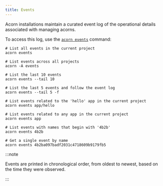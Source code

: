 ```yaml
---
title: Events
---
```


Acorn installations maintain a curated event log of the operational details associated with managing acorns.

To access this log, use the [`acorn events`](../100-reference/01-command-line/acorn_events.md) command:

```shell
# List all events in the current project
acorn events

# List events across all projects
acorn -A events

# List the last 10 events
acorn events --tail 10

# List the last 5 events and follow the event log
acorn events --tail 5 -f

# List events related to the 'hello' app in the current project
acorn events app/hello
  
# List events related to any app in the current project
acorn events app 

# List events with names that begin with '4b2b' 
acorn events 4b2b

# Get a single event by name
acorn events 4b2ba097badf2031c4718609b9179fb5
```
:::note

Events are printed in chronological order, from oldest to newest, based on the time they were observed.

:::

